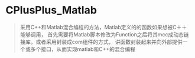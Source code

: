 CPlusPlus_Matlab
=========
>采用C++和Matlab混合编程的方法，Matlab定义的的函数如果想被C＋＋能够调用，
首先需要将Matlab脚本修改为Function之后将其mcc成动态链接库，或者采用封装成com组件的方式，
讲函数封装起来并向外部提供一个或多个接口，从而实现matlab和C++的混合编程
